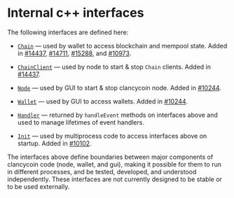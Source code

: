 # Internal c++ interfaces

The following interfaces are defined here:

* [`Chain`](chain.h) — used by wallet to access blockchain and mempool state. Added in [#14437](https://github.com/clancycoin/clancycoin/pull/14437), [#14711](https://github.com/clancycoin/clancycoin/pull/14711), [#15288](https://github.com/clancycoin/clancycoin/pull/15288), and [#10973](https://github.com/clancycoin/clancycoin/pull/10973).

* [`ChainClient`](chain.h) — used by node to start & stop `Chain` clients. Added in [#14437](https://github.com/clancycoin/clancycoin/pull/14437).

* [`Node`](node.h) — used by GUI to start & stop clancycoin node. Added in [#10244](https://github.com/clancycoin/clancycoin/pull/10244).

* [`Wallet`](wallet.h) — used by GUI to access wallets. Added in [#10244](https://github.com/clancycoin/clancycoin/pull/10244).

* [`Handler`](handler.h) — returned by `handleEvent` methods on interfaces above and used to manage lifetimes of event handlers.

* [`Init`](init.h) — used by multiprocess code to access interfaces above on startup. Added in [#10102](https://github.com/clancycoin/clancycoin/pull/10102).

The interfaces above define boundaries between major components of clancycoin code (node, wallet, and gui), making it possible for them to run in different processes, and be tested, developed, and understood independently. These interfaces are not currently designed to be stable or to be used externally.
